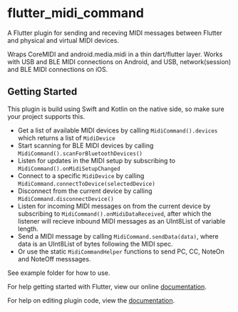 # flutter_midi_command

A Flutter plugin for sending and receving MIDI messages between Flutter and physical and virtual MIDI devices. 

Wraps CoreMIDI and android.media.midi in a thin dart/flutter layer.
Works with USB and BLE MIDI connections on Android, and USB, network(session) and BLE MIDI connections on iOS.

## Getting Started

This plugin is build using Swift and Kotlin on the native side, so make sure your project supports this.

- Get a list of available MIDI devices by calling `MidiCommand().devices` which returns a list of `MidiDevice`
- Start scanning for BLE MIDI devices by calling `MidiCommand().scanForBluetoothDevices()`
- Listen for updates in the MIDI setup by subscribing to `MidiCommand().onMidiSetupChanged`
- Connect to a specific `MidiDevice` by calling `MidiCommand.connectToDevice(selectedDevice)`
- Disconnect from the current device by calling `MidiCommand.disconnectDevice()`
- Listen for incoming MIDI messages on from the current device by subscribing to `MidiCommand().onMidiDataReceived`, after which the listener will recieve inbound MIDI messages as an UInt8List of variable length.
- Send a MIDI message by calling `MidiCommand.sendData(data)`, where data is an UInt8List of bytes following the MIDI spec.
- Or use the static `MidiCommandHelper` functions to send PC, CC, NoteOn and NoteOff messsages.

See example folder for how to use.

For help getting started with Flutter, view our online
[documentation](https://flutter.io/).

For help on editing plugin code, view the [documentation](https://flutter.io/developing-packages/#edit-plugin-package).

